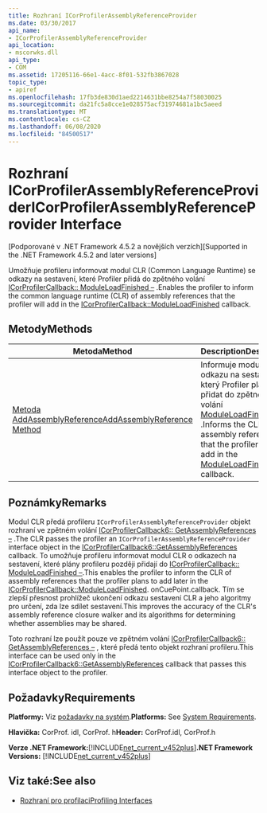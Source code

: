 ```yaml
---
title: Rozhraní ICorProfilerAssemblyReferenceProvider
ms.date: 03/30/2017
api_name:
- ICorProfilerAssemblyReferenceProvider
api_location:
- mscorwks.dll
api_type:
- COM
ms.assetid: 17205116-66e1-4acc-8f01-532fb3867028
topic_type:
- apiref
ms.openlocfilehash: 17fb3de830d1aed2214631bbe8254a7f58030025
ms.sourcegitcommit: da21fc5a8cce1e028575acf31974681a1bc5aeed
ms.translationtype: MT
ms.contentlocale: cs-CZ
ms.lasthandoff: 06/08/2020
ms.locfileid: "84500517"
---
```

# <a name="icorprofilerassemblyreferenceprovider-interface"></a><span data-ttu-id="c1f97-102">Rozhraní ICorProfilerAssemblyReferenceProvider</span><span class="sxs-lookup"><span data-stu-id="c1f97-102">ICorProfilerAssemblyReferenceProvider Interface</span></span>
<span data-ttu-id="c1f97-103">[Podporované v .NET Framework 4.5.2 a novějších verzích]</span><span class="sxs-lookup"><span data-stu-id="c1f97-103">[Supported in the .NET Framework 4.5.2 and later versions]</span></span>  
  
 <span data-ttu-id="c1f97-104">Umožňuje profileru informovat modul CLR (Common Language Runtime) se odkazy na sestavení, které Profiler přidá do zpětného volání [ICorProfilerCallback:: ModuleLoadFinished –](icorprofilercallback-moduleloadfinished-method.md) .</span><span class="sxs-lookup"><span data-stu-id="c1f97-104">Enables the profiler to inform the common language runtime (CLR) of assembly references that the profiler will add in the [ICorProfilerCallback::ModuleLoadFinished](icorprofilercallback-moduleloadfinished-method.md) callback.</span></span>  
  
## <a name="methods"></a><span data-ttu-id="c1f97-105">Metody</span><span class="sxs-lookup"><span data-stu-id="c1f97-105">Methods</span></span>  
  
|<span data-ttu-id="c1f97-106">Metoda</span><span class="sxs-lookup"><span data-stu-id="c1f97-106">Method</span></span>|<span data-ttu-id="c1f97-107">Description</span><span class="sxs-lookup"><span data-stu-id="c1f97-107">Description</span></span>|  
|------------|-----------------|  
|[<span data-ttu-id="c1f97-108">Metoda AddAssemblyReference</span><span class="sxs-lookup"><span data-stu-id="c1f97-108">AddAssemblyReference Method</span></span>](icorprofilerassemblyreferenceprovider-addassemblyreference-method.md)|<span data-ttu-id="c1f97-109">Informuje modul CLR odkazu na sestavení, který Profiler plánuje přidat do zpětného volání [ModuleLoadFinished –](icorprofilercallback-moduleloadfinished-method.md) .</span><span class="sxs-lookup"><span data-stu-id="c1f97-109">Informs the CLR of an assembly reference that the profiler plans to add in the [ModuleLoadFinished](icorprofilercallback-moduleloadfinished-method.md) callback.</span></span>|  
  
## <a name="remarks"></a><span data-ttu-id="c1f97-110">Poznámky</span><span class="sxs-lookup"><span data-stu-id="c1f97-110">Remarks</span></span>  
 <span data-ttu-id="c1f97-111">Modul CLR předá profileru `ICorProfilerAssemblyReferenceProvider` objekt rozhraní ve zpětném volání [ICorProfilerCallback6:: GetAssemblyReferences –](icorprofilercallback6-getassemblyreferences-method.md) .</span><span class="sxs-lookup"><span data-stu-id="c1f97-111">The CLR passes the profiler an `ICorProfilerAssemblyReferenceProvider` interface object in the [ICorProfilerCallback6::GetAssemblyReferences](icorprofilercallback6-getassemblyreferences-method.md) callback.</span></span> <span data-ttu-id="c1f97-112">To umožňuje profileru informovat modul CLR o odkazech na sestavení, které plány profileru později přidají do [ICorProfilerCallback:: ModuleLoadFinished –](icorprofilercallback-moduleloadfinished-method.md).</span><span class="sxs-lookup"><span data-stu-id="c1f97-112">This enables the profiler to inform the CLR of assembly references that the profiler plans to add later in the [ICorProfilerCallback::ModuleLoadFinished](icorprofilercallback-moduleloadfinished-method.md).</span></span> <span data-ttu-id="c1f97-113">onCuePoint.</span><span class="sxs-lookup"><span data-stu-id="c1f97-113">callback.</span></span> <span data-ttu-id="c1f97-114">Tím se zlepší přesnost prohlížeč ukončení odkazu sestavení CLR a jeho algoritmy pro určení, zda lze sdílet sestavení.</span><span class="sxs-lookup"><span data-stu-id="c1f97-114">This improves the accuracy of the CLR's assembly reference closure walker and its algorithms for determining whether assemblies may be shared.</span></span>  
  
 <span data-ttu-id="c1f97-115">Toto rozhraní lze použít pouze ve zpětném volání [ICorProfilerCallback6:: GetAssemblyReferences –](icorprofilercallback6-getassemblyreferences-method.md) , které předá tento objekt rozhraní profileru.</span><span class="sxs-lookup"><span data-stu-id="c1f97-115">This interface can be used only in the [ICorProfilerCallback6::GetAssemblyReferences](icorprofilercallback6-getassemblyreferences-method.md) callback that passes this interface object to the profiler.</span></span>  
  
## <a name="requirements"></a><span data-ttu-id="c1f97-116">Požadavky</span><span class="sxs-lookup"><span data-stu-id="c1f97-116">Requirements</span></span>  
 <span data-ttu-id="c1f97-117">**Platformy:** Viz [požadavky na systém](../../get-started/system-requirements.md).</span><span class="sxs-lookup"><span data-stu-id="c1f97-117">**Platforms:** See [System Requirements](../../get-started/system-requirements.md).</span></span>  
  
 <span data-ttu-id="c1f97-118">**Hlavička:** CorProf. idl, CorProf. h</span><span class="sxs-lookup"><span data-stu-id="c1f97-118">**Header:** CorProf.idl, CorProf.h</span></span>  
  
 <span data-ttu-id="c1f97-119">**Verze .NET Framework:**[!INCLUDE[net_current_v452plus](../../../../includes/net-current-v452plus-md.md)]</span><span class="sxs-lookup"><span data-stu-id="c1f97-119">**.NET Framework Versions:** [!INCLUDE[net_current_v452plus](../../../../includes/net-current-v452plus-md.md)]</span></span>  
  
## <a name="see-also"></a><span data-ttu-id="c1f97-120">Viz také:</span><span class="sxs-lookup"><span data-stu-id="c1f97-120">See also</span></span>

- [<span data-ttu-id="c1f97-121">Rozhraní pro profilaci</span><span class="sxs-lookup"><span data-stu-id="c1f97-121">Profiling Interfaces</span></span>](profiling-interfaces.md)

